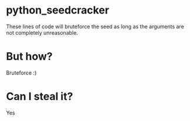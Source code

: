 # python_seedcracker
These lines of code will bruteforce the seed as long as the arguments are not completely unreasonable.

# But how?
Bruteforce :)

# Can I steal it?
Yes
